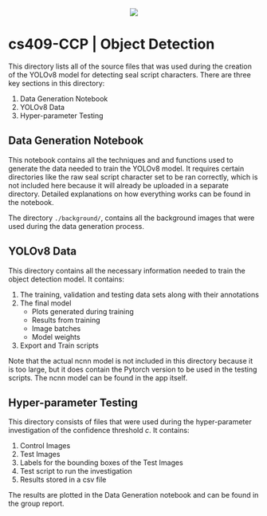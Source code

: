 <div align="center">

<img src="https://github.com/grifaj/cs409-CCP/assets/17861497/96fec4b0-3a4f-4e5e-9dea-bccb3126933c">

</div>


# cs409-CCP | Object Detection

This directory lists all of the source files that was used during the creation of the YOLOv8 model for detecting seal script characters. There are three key sections in this directory:

1. Data Generation Notebook
2. YOLOv8 Data
3. Hyper-parameter Testing

## Data Generation Notebook

This notebook contains all the techniques and and functions used to generate the data needed to train the YOLOv8 model. It requires certain directories like the raw seal script character set to be ran correctly, which is not included here because it will already be uploaded in a separate directory. Detailed explanations on how everything works can be found in the notebook.

The directory `./background/`, contains all the background images that were used during the data generation process.

## YOLOv8 Data

This directory contains all the necessary information needed to train the object detection model. It contains:

1. The training, validation and testing data sets along with their annotations
2. The final model
    - Plots generated during training
    - Results from training
    - Image batches
    - Model weights
3. Export and Train scripts

Note that the actual ncnn model is not included in this directory because it is too large, but it does contain the Pytorch version to be used in the testing scripts. The ncnn model can be found in the app itself.

## Hyper-parameter Testing

This directory consists of files that were used during the hyper-parameter investigation of the confidence threshold *c*. It contains:

1. Control Images
2. Test Images
3. Labels for the bounding boxes of the Test Images
4. Test script to run the investigation
5. Results stored in a csv file

The results are plotted in the Data Generation notebook and can be found in the group report.